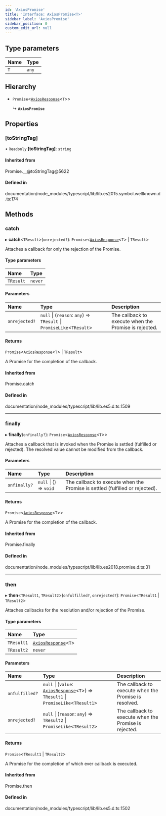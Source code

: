 ```yaml
---
id: 'AxiosPromise'
title: 'Interface: AxiosPromise<T>'
sidebar_label: 'AxiosPromise'
sidebar_position: 0
custom_edit_url: null
---
```


## Type parameters

| Name | Type  |
| :--- | :---- |
| `T`  | `any` |

## Hierarchy

- `Promise`<[`AxiosResponse`](AxiosResponse.md)<`T`\>\>

  ↳ **`AxiosPromise`**

## Properties

### [toStringTag]

• `Readonly` **[toStringTag]**: `string`

#### Inherited from

Promise.\_\_@toStringTag@5622

#### Defined in

documentation/node_modules/typescript/lib/lib.es2015.symbol.wellknown.d.ts:174

## Methods

### catch

▸ **catch**<`TResult`\>(`onrejected?`): `Promise`<[`AxiosResponse`](AxiosResponse.md)<`T`\> \| `TResult`\>

Attaches a callback for only the rejection of the Promise.

#### Type parameters

| Name      | Type    |
| :-------- | :------ |
| `TResult` | `never` |

#### Parameters

| Name          | Type                                                                  | Description                                           |
| :------------ | :-------------------------------------------------------------------- | :---------------------------------------------------- |
| `onrejected?` | `null` \| (`reason`: `any`) => `TResult` \| `PromiseLike`<`TResult`\> | The callback to execute when the Promise is rejected. |

#### Returns

`Promise`<[`AxiosResponse`](AxiosResponse.md)<`T`\> \| `TResult`\>

A Promise for the completion of the callback.

#### Inherited from

Promise.catch

#### Defined in

documentation/node_modules/typescript/lib/lib.es5.d.ts:1509

---

### finally

▸ **finally**(`onfinally?`): `Promise`<[`AxiosResponse`](AxiosResponse.md)<`T`\>\>

Attaches a callback that is invoked when the Promise is settled (fulfilled or rejected). The
resolved value cannot be modified from the callback.

#### Parameters

| Name         | Type                   | Description                                                                  |
| :----------- | :--------------------- | :--------------------------------------------------------------------------- |
| `onfinally?` | `null` \| () => `void` | The callback to execute when the Promise is settled (fulfilled or rejected). |

#### Returns

`Promise`<[`AxiosResponse`](AxiosResponse.md)<`T`\>\>

A Promise for the completion of the callback.

#### Inherited from

Promise.finally

#### Defined in

documentation/node_modules/typescript/lib/lib.es2018.promise.d.ts:31

---

### then

▸ **then**<`TResult1`, `TResult2`\>(`onfulfilled?`, `onrejected?`): `Promise`<`TResult1` \| `TResult2`\>

Attaches callbacks for the resolution and/or rejection of the Promise.

#### Type parameters

| Name       | Type                                      |
| :--------- | :---------------------------------------- |
| `TResult1` | [`AxiosResponse`](AxiosResponse.md)<`T`\> |
| `TResult2` | `never`                                   |

#### Parameters

| Name           | Type                                                                                                       | Description                                           |
| :------------- | :--------------------------------------------------------------------------------------------------------- | :---------------------------------------------------- |
| `onfulfilled?` | `null` \| (`value`: [`AxiosResponse`](AxiosResponse.md)<`T`\>) => `TResult1` \| `PromiseLike`<`TResult1`\> | The callback to execute when the Promise is resolved. |
| `onrejected?`  | `null` \| (`reason`: `any`) => `TResult2` \| `PromiseLike`<`TResult2`\>                                    | The callback to execute when the Promise is rejected. |

#### Returns

`Promise`<`TResult1` \| `TResult2`\>

A Promise for the completion of which ever callback is executed.

#### Inherited from

Promise.then

#### Defined in

documentation/node_modules/typescript/lib/lib.es5.d.ts:1502
